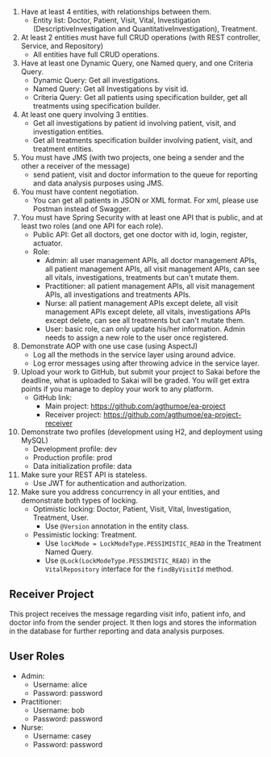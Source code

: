 1. Have at least 4 entities, with relationships between them.
    - Entity list: Doctor, Patient, Visit, Vital, Investigation (DescriptiveInvestigation and QuantitativeInvestigation), Treatment.
2. At least 2 entities must have full CRUD operations (with REST controller, Service, and Repository)
   - All entities have full CRUD operations.
3. Have at least one Dynamic Query, one Named query, and one Criteria Query.
   - Dynamic Query: Get all investigations.
   - Named Query: Get all Investigations by visit id.
   - Criteria Query: Get all patients using specification builder, get all treatments using specification builder.
4. At least one query involving 3 entities.
   - Get all investigations by patient id involving patient, visit, and investigation entities.
   - Get all treatments specification builder involving patient, visit, and treatment entities.
5. You must have JMS (with two projects, one being a sender and the other a receiver of the message)
   - send patient, visit and doctor information to the queue for reporting and data analysis purposes using JMS.
6. You must have content negotiation.
   - You can get all patients in JSON or XML format. For xml, please use Postman instead of Swagger.
7. You must have Spring Security with at least one API that is public, and at least two roles (and one API for each role).
   - Public API: Get all doctors, get one doctor with id, login, register, actuator.
   - Role:
       - Admin: all user management APIs, all doctor management APIs, all patient management APIs, all visit management APIs, can see all vitals, investigations, treatments but can't mutate them.
       - Practitioner: all patient management APIs, all visit management APIs, all investigations and treatments APIs.
       - Nurse: all patient management APIs except delete, all visit management APIs except delete, all vitals, investigations APIs except delete, can see all treatments but can't mutate them.
       - User: basic role, can only update his/her information. Admin needs to assign a new role to the user once registered.
8. Demonstrate AOP with one use case (using AspectJ)
   - Log all the methods in the service layer using around advice.
   - Log error messages using after throwing advice in the service layer.
9. Upload your work to GitHub, but submit your project to Sakai before the deadline, what is uploaded to Sakai will be graded. You will get extra points if you manage to deploy your work to any platform.
   - GitHub link:
       - Main project: https://github.com/agthumoe/ea-project
       - Receiver project: https://github.com/agthumoe/ea-project-receiver
10. Demonstrate two profiles (development using H2, and deployment using MySQL)
    - Development profile: dev
    - Production profile: prod
    - Data initialization profile: data
11. Make sure your REST API is stateless.
    - Use JWT for authentication and authorization.
12. Make sure you address concurrency in all your entities, and demonstrate both types of locking.
    - Optimistic locking: Doctor, Patient, Visit, Vital, Investigation, Treatment, User.
        - Use `@Version` annotation in the entity class.
    - Pessimistic locking: Treatment.
        - Use `lockMode = LockModeType.PESSIMISTIC_READ` in the Treatment Named Query.
        - Use `@Lock(LockModeType.PESSIMISTIC_READ)` in the `VitalRepository` interface for the `findByVisitId` method.

## Receiver Project
This project receives the message regarding visit info, patient info, and doctor info from the sender project. It then logs and stores the information in the database for further reporting and data analysis purposes.

## User Roles
- Admin: 
    - Username: alice
    - Password: password
- Practitioner:
    - Username: bob
    - Password: password
- Nurse:
    - Username: casey
    - Password: password